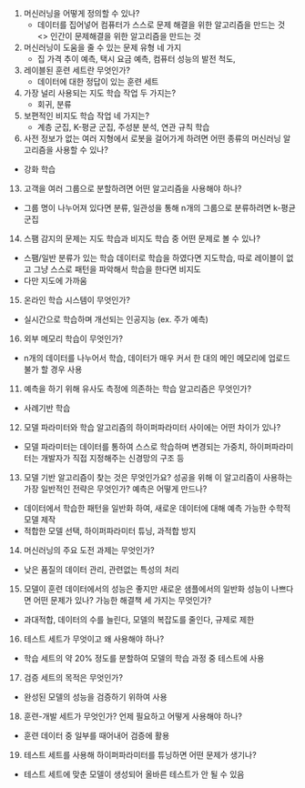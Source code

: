 1. 머신러닝을 어떻게 정의할 수 있나?
   - 데이터를 집어넣어 컴퓨터가 스스로 문제 해결을 위한 알고리즘을 만드는 것 <> 인간이 문제해결을 위한 알고리즘을 만드는 것
3. 머신러닝이 도움을 줄 수 있는 문제 유형 네 가지
   - 집 가격 추이 예측, 택시 요금 예측, 컴퓨터 성능의 발전 척도, 
5. 레이블된 훈련 세트란 무엇인가?
   - 데이터에 대한 정답이 있는 훈련 세트
7. 가장 널리 사용되는 지도 학습 작업 두 가지는?
   - 회귀, 분류
9. 보편적인 비지도 학습 작업 네 가지는?
   - 계층 군집, K-평균 군집, 주성분 분석, 연관 규칙 학습
11. 사전 정보가 없는 여러 지형에서 로봇을 걸어가게 하려면 어떤 종류의 머신러닝 알고리즘을 사용할 수 있나?
   - 강화 학습
13. 고객을 여러 그룹으로 분할하려면 어떤 알고리즘을 사용해야 하나?
   - 그룹 명이 나누어져 있다면 분류, 일관성을 통해 n개의 그룹으로 분류하려면 k-평균 군집
14. 스팸 감지의 문제는 지도 학습과 비지도 학습 중 어떤 문제로 볼 수 있나?
   - 스팸/일반 분류가 있는 학습 데이터로 학습을 하였다면 지도학습, 따로 레이블이 없고 그냥 스스로 패턴을 파악해서 학습을 한다면 비지도
   - 다만 지도에 가까움
15. 온라인 학습 시스템이 무엇인가?
   - 실시간으로 학습하며 개선되는 인공지능 (ex. 주가 예측)
16. 외부 메모리 학습이 무엇인가?
   - n개의 데이터를 나누어서 학습, 데이터가 매우 커서 한 대의 메인 메모리에 업로드 불가 할 경우 사용
11. 예측을 하기 위해 유사도 측정에 의존하는 학습 알고리즘은 무엇인가?
   - 사례기반 학습
12. 모델 파라미터와 학습 알고리즘의 하이퍼파라미터 사이에는 어떤 차이가 있나?
   - 모델 파라미터는 데이터를 통하여 스스로 학습하며 변경되는 가중치, 하이퍼파라미터는 개발자가 직접 지정해주는 신경망의 구조 등
13. 모델 기반 알고리즘이 찾는 것은 무엇인가요? 성공을 위해 이 알고리즘이 사용하는 가장 일반적인 전략은
무엇인가? 예측은 어떻게 만드나?
   - 데이터에서 학습한 패턴을 일반화 하여, 새로운 데이터에 대해 예측 가능한 수학적 모델 제작
   - 적합한 모델 선택, 하이퍼파라미터 튜닝, 과적합 방지
14. 머신러닝의 주요 도전 과제는 무엇인가?
   - 낮은 품질의 데이터 관리, 관련없는 특성의 처리 
15. 모델이 훈련 데이터에서의 성능은 좋지만 새로운 샘플에서의 일반화 성능이 나쁘다면 어떤 문제가 있나? 
가능한 해결책 세 가지는 무엇인가?
   - 과대적합, 데이터의 수를 늘린다, 모델의 복잡도를 줄인다, 규제로 제한
16. 테스트 세트가 무엇이고 왜 사용해야 하나?
   - 학습 세트의 약 20% 정도를 분할하여 모델의 학습 과정 중 테스트에 사용
17. 검증 세트의 목적은 무엇인가?
   - 완성된 모델의 성능을 검증하기 위하여 사용
18. 훈련-개발 세트가 무엇인가? 언제 필요하고 어떻게 사용해야 하나?
   - 훈련 데이터 중 일부를 때어내어 검증에 활용
19. 테스트 세트를 사용해 하이퍼파라미터를 튜닝하면 어떤 문제가 생기나?
   - 테스트 세트에 맞춘 모델이 생성되어 올바른 테스트가 안 될 수 있음
